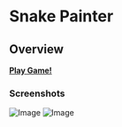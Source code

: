 # Snake Painter

## Overview

[**Play Game!**](https://anastassia-b.github.io/snake-painter)

### Screenshots

![Image](https://github.com/anastassia-b/snake-painter/assets/snake-painter-0.png)
![Image](https://anastassia-b.github.com/snake-painter/assets/snake-painter-0.png)
